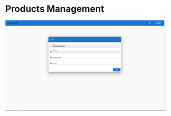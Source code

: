 # Products Management

![](https://github.com/ChihchengHsieh/Nuxt-Frontend/blob/master/order-1.png?raw=true)

